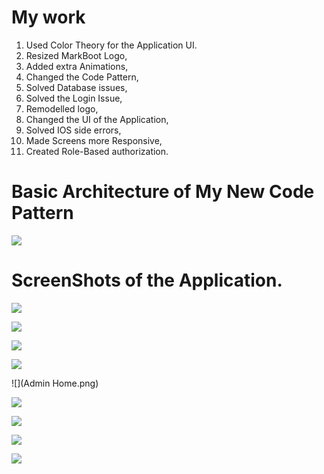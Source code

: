 # My work

1. Used Color Theory for the Application UI.  
2. Resized MarkBoot Logo,  
3. Added extra Animations,  
4. Changed the Code Pattern,  
5. Solved Database issues,  
6. Solved the Login Issue,  
7. Remodelled logo,  
8. Changed the UI of the Application,  
9. Solved IOS side errors,  
10. Made Screens more Responsive,  
11. Created Role-Based authorization.  

# Basic Architecture of My New Code Pattern

![](Structure.png)

# ScreenShots of the Application. 
![](Screen1.png)

![](Screen2.png)

![](Screen3.png)

![](Screen4.png)

![](Admin Home.png)

![](Admin_01.png)

![](Admin_02.png)

![](moneyReq.png)

![](Role-Based_auth.png)


